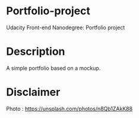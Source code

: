 # Portfolio-project
Udacity Front-end Nanodegree: Portfolio project
 
# Description
A simple portfolio based on a mockup.

# Disclaimer
Photo : https://unsplash.com/photos/n8Qb1ZAkK88 
